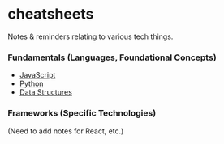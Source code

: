 # cheatsheets
Notes &amp; reminders relating to various tech things.

### Fundamentals (Languages, Foundational Concepts)
* [JavaScript](https://github.com/angadvirk/cheatsheets/blob/main/interviews/js.md)
* [Python](https://github.com/angadvirk/cheatsheets/blob/main/interviews/python.md)
* [Data Structures](https://github.com/angadvirk/cheatsheets/blob/main/interviews/ds)

### Frameworks (Specific Technologies)
(Need to add notes for React, etc.)
